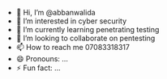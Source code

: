 - 👋 Hi, I’m @abbanwalida
- 👀 I’m interested in cyber security 
- 🌱 I’m currently learning penetrating testing 
- 💞️ I’m looking to collaborate on pentesting 
- 📫 How to reach me 07083318317
- 😄 Pronouns: ...
- ⚡ Fun fact: ...

<!---
abbanwalida/abbanwalida is a ✨ special ✨ repository because its `README.md` (this file) appears on your GitHub profile.
You can click the Preview link to take a look at your changes.
--->

